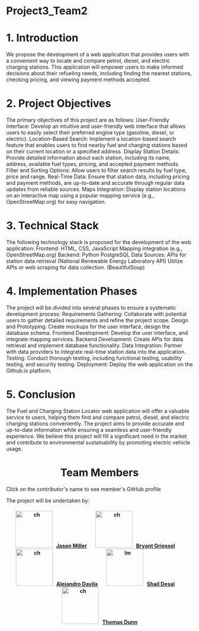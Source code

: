 # Project3_Team2
# 1. Introduction
We propose the development of a web application that provides users with a convenient way to locate and compare petrol, diesel, and electric charging stations. This application will empower users to make informed decisions about their refueling needs, including finding the nearest stations, checking pricing, and viewing payment methods accepted.


# 2. Project Objectives
The primary objectives of this project are as follows:
User-Friendly Interface: Develop an intuitive and user-friendly web interface that allows users to easily select their preferred engine type (gasoline, diesel, or electric).
Location-Based Search: Implement a location-based search feature that enables users to find nearby fuel and charging stations based on their current location or a specified address.
Display Station Details: Provide detailed information about each station, including its name, address, available fuel types, pricing, and accepted payment methods.
Filter and Sorting Options: Allow users to filter search results by fuel type, price and range.
Real-Time Data: Ensure that station data, including pricing and payment methods, are up-to-date and accurate through regular data updates from reliable sources.
Maps Integration: Display station locations on an interactive map using a popular mapping service (e.g., OpenStreetMap.org) for easy navigation.


# 3. Technical Stack
The following technology stack is proposed for the development of the web application:
Frontend:
HTML, CSS, JavaScript
Mapping integration (e.g., OpenStreetMap.org)
Backend:
Python
PostgreSQL 
Data Sources:
APIs for station data retrieval (National Renewable Energy Laboratory API)
Utilize APIs or web scraping for data collection. (BeautifulSoup)


# 4. Implementation Phases
The project will be divided into several phases to ensure a systematic development process:
Requirements Gathering: Collaborate with potential users to gather detailed requirements and refine the project scope.
Design and Prototyping: Create mockups for the user interface, design the database schema.
Frontend Development: Develop the user interface, and integrate mapping services.
Backend Development: Create APIs for data retrieval  and implement database functionality.
Data Integration: Partner with data providers to integrate real-time station data into the application.
Testing: Conduct thorough testing, including functional testing, usability testing, and security testing.
Deployment: Deploy the web application on the Github.io platform.


# 5. Conclusion
The Fuel and Charging Station Locator web application will offer a valuable service to users, helping them find and compare petrol, diesel, and electric charging stations conveniently. The project aims to provide accurate and up-to-date information while ensuring a seamless and user-friendly experience. We believe this project will fill a significant need in the market and contribute to environmental sustainability by promoting electric vehicle usage.





<h1 align="center">Team Members</h1>
Click on the contributor's name to see member's GitHub profile


The project will be undertaken by: 

<h4 align="center">
<img width="100" alt="ch" src="https://github.com/alejandro-davila/Project3_Team2/assets/135288005/4bf7c601-5359-4c28-9c7e-55e0345d42b3">&nbsp;&nbsp;&nbsp;<a href="https://github.com/Jaxion08">Jason Miller</a>&nbsp;&nbsp; &nbsp; &nbsp;&nbsp;<img width="100" alt="ch" src="https://github.com/alejandro-davila/Project3_Team2/assets/135288005/c9f3ce07-ef4b-4aec-bb8d-8c14f770340c">&nbsp;&nbsp;&nbsp;<a href="https://github.com/demzilla">Bryant Griessel</a>&nbsp;&nbsp; &nbsp; &nbsp;&nbsp;<img width="100" alt="ch" src="https://github.com/alejandro-davila/Project1_Team6_Austin_Analysis/assets/135288005/d7dcc18d-eeb4-4410-9dc5-dbf0589f57f6">&nbsp;&nbsp;&nbsp;<a href="https://github.com/alejandro-davila">Alejandro Davila</a>&nbsp;&nbsp; &nbsp; &nbsp;&nbsp;<img width="100" alt="lm" src="https://github.com/alejandro-davila/Project3_Team2/assets/135288005/6df1927f-ab2c-41c9-9e88-b220f2b74d9d">&nbsp;&nbsp;&nbsp;<a href="https://github.com/shaildesai98">Shail Desai</a>&nbsp;&nbsp; &nbsp; &nbsp;&nbsp;<img width="100" alt="ch" src="https://github.com/alejandro-davila/Project3_Team2/assets/135288005/1fcd2a0d-b5e2-48e1-8be2-06b78f27fb54">&nbsp;&nbsp;&nbsp;<a href="https://github.com/tomwildun">Thomas Dunn</a><h4>





